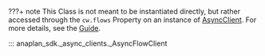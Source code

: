 ???+ note
    This Class is not meant to be instantiated directly, but rather accessed through the `cw.flows` Property on an
    instance of [AsyncClient](async_client.md). For more details, see the [Guide](../../guides/cloud_works.md).

::: anaplan_sdk._async_clients._AsyncFlowClient

<style>
    [data-md-component="toc"] li:first-of-type{
        display:  none!important;
    }
</style>
